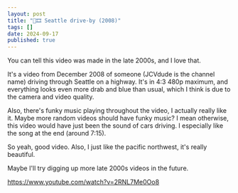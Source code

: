 ```yaml
---
layout: post
title: "🔗🎞️ Seattle drive-by (2008)"
tags: []
date: 2024-09-17
published: true
---
```

You can tell this video was made in the late 2000s, and I love that.<!--more-->

It's a video from December 2008 of someone (JCVdude is the channel name) driving through Seattle on a highway. It's in 4:3 480p maximum, and everything looks even more drab and blue than usual, which I think is due to the camera and video quality.

Also, there's funky music playing throughout the video, I actually really like it. Maybe more random videos should have funky music? I mean otherwise, this video would have just been the sound of cars driving. I especially like the song at the end (around 7:15).

So yeah, good video. Also, I just like the pacific northwest, it's really beautiful.

Maybe I'll try digging up more late 2000s videos in the future.

<https://www.youtube.com/watch?v=2RNL7Me0Oo8>

